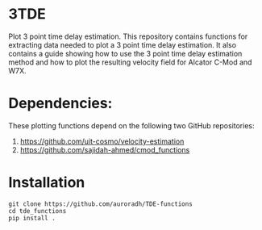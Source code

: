 # 3TDE
Plot 3 point time delay estimation. 
This repository contains functions for extracting data needed to plot a 3 point time delay estimation. It also contains a guide showing how to use the 3 point time delay estimation method and how to plot the resulting velocity field for Alcator C-Mod and W7X.

# Dependencies: 
These plotting functions depend on the following two GitHub repositories:
1. https://github.com/uit-cosmo/velocity-estimation
2. https://github.com/sajidah-ahmed/cmod_functions

# Installation

```
git clone https://github.com/auroradh/TDE-functions
cd tde_functions
pip install .
```

